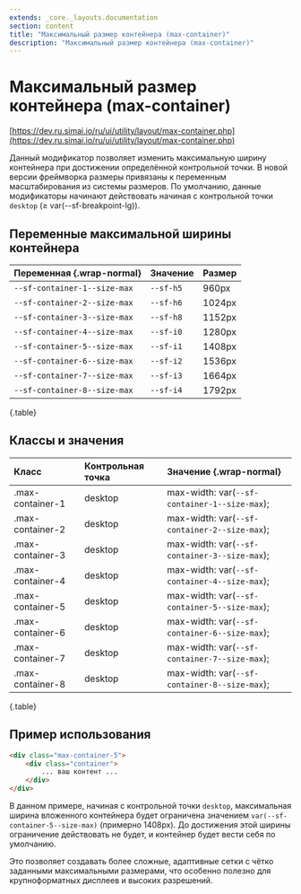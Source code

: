 ```yaml
---
extends: _core._layouts.documentation
section: content
title: "Максимальный размер контейнера (max-container)"
description: "Максимальный размер контейнера (max-container)"
---
```


# Максимальный размер контейнера (max-container)

[https://dev.ru.simai.io/ru/ui/utility/layout/max-container.php](https://dev.ru.simai.io/ru/ui/utility/layout/max-container.php)

Данный модификатор позволяет изменить максимальную ширину контейнера при достижении определённой контрольной точки. В
новой версии фреймворка размеры привязаны к переменным масштабирования из системы размеров. По умолчанию, данные
модификаторы начинают действовать начиная с контрольной точки `desktop` (≥ var(--sf-breakpoint-lg)).

## Переменные максимальной ширины контейнера

| Переменная     {.wrap-normal} | Значение  | Размер |
|:------------------------------|:----------|:-------|
| `--sf-container-1--size-max`  | `--sf-h5` | 960px  |
| `--sf-container-2--size-max`  | `--sf-h6` | 1024px |
| `--sf-container-3--size-max`  | `--sf-h8` | 1152px |
| `--sf-container-4--size-max`  | `--sf-i0` | 1280px |
| `--sf-container-5--size-max`  | `--sf-i1` | 1408px |
| `--sf-container-6--size-max`  | `--sf-i2` | 1536px |
| `--sf-container-7--size-max`  | `--sf-i3` | 1664px |
| `--sf-container-8--size-max`  | `--sf-i4` | 1792px |
{.table}

## Классы и значения

| Класс            | Контрольная точка | Значение    {.wrap-normal}                    |
|:-----------------|:------------------|:----------------------------------------------|
| .max-container-1 | desktop           | max-width: var(`--sf-container-1--size-max`); |
| .max-container-2 | desktop           | max-width: var(`--sf-container-2--size-max`); |
| .max-container-3 | desktop           | max-width: var(`--sf-container-3--size-max`); |
| .max-container-4 | desktop           | max-width: var(`--sf-container-4--size-max`); |
| .max-container-5 | desktop           | max-width: var(`--sf-container-5--size-max`); |
| .max-container-6 | desktop           | max-width: var(`--sf-container-6--size-max`); |
| .max-container-7 | desktop           | max-width: var(`--sf-container-7--size-max`); |
| .max-container-8 | desktop           | max-width: var(`--sf-container-8--size-max`); |
{.table}

## Пример использования

```html
<div class="max-container-5">
    <div class="container">
        ... ваш контент ...
    </div>
</div>
```

В данном примере, начиная с контрольной точки `desktop`, максимальная ширина вложенного контейнера будет ограничена
значением `var(--sf-container-5--size-max)` (примерно 1408px). До достижения этой ширины ограничение действовать не
будет, и контейнер будет вести себя по умолчанию.

Это позволяет создавать более сложные, адаптивные сетки с чётко заданными максимальными размерами, что особенно полезно
для крупноформатных дисплеев и высоких разрешений.
